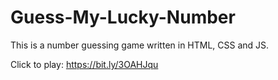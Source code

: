 # Guess-My-Lucky-Number

This is a number guessing game written in HTML, CSS and JS.

Click to play: https://bit.ly/3OAHJqu
